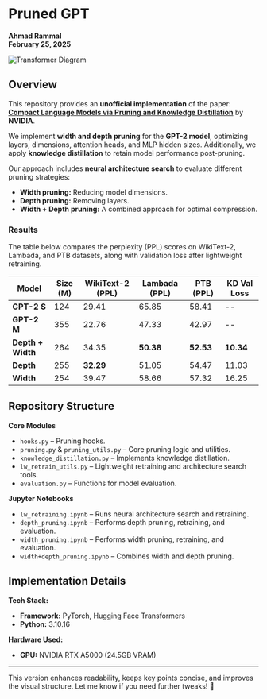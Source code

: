 # **Pruned GPT**  
**Ahmad Rammal**  
**February 25, 2025**  

![Transformer Diagram](saved_plots/transformers_diagram.png)  

## **Overview**  
This repository provides an **unofficial implementation** of the paper:  
[**Compact Language Models via Pruning and Knowledge Distillation**](https://arxiv.org/pdf/2407.14679) by **NVIDIA**.  

We implement **width and depth pruning** for the **GPT-2 model**, optimizing layers, dimensions, attention heads, and MLP hidden sizes. Additionally, we apply **knowledge distillation** to retain model performance post-pruning.  

Our approach includes **neural architecture search** to evaluate different pruning strategies:  
- **Width pruning:** Reducing model dimensions.  
- **Depth pruning:** Removing layers.  
- **Width + Depth pruning:** A combined approach for optimal compression.  

### **Results**  
The table below compares the perplexity (PPL) scores on WikiText-2, Lambada, and PTB datasets, along with validation loss after lightweight retraining.  

| Model | Size (M) | WikiText-2 (PPL) | Lambada (PPL) | PTB (PPL) | KD Val Loss |
|--------|--------|----------------|--------------|----------|-------------|
| **GPT-2 S** | 124 | 29.41 | 65.85 | 58.41 | -- |
| **GPT-2 M** | 355 | 22.76 | 47.33 | 42.97 | -- |
| **Depth + Width** | 264 | 34.35 | **50.38** | **52.53** | **10.34** |
| **Depth** | 255 | **32.29** | 51.05 | 54.47 | 11.03 |
| **Width** | 254 | 39.47 | 58.66 | 57.32 | 16.25 |

## **Repository Structure**  
**Core Modules**  
- `hooks.py` – Pruning hooks.  
- `pruning.py` & `pruning_utils.py` – Core pruning logic and utilities.  
- `knowledge_distillation.py` – Implements knowledge distillation.  
- `lw_retrain_utils.py` – Lightweight retraining and architecture search tools.  
- `evaluation.py` – Functions for model evaluation.  

**Jupyter Notebooks**  
- `lw_retraining.ipynb` – Runs neural architecture search and retraining.  
- `depth_pruning.ipynb` – Performs depth pruning, retraining, and evaluation.  
- `width_pruning.ipynb` – Performs width pruning, retraining, and evaluation.  
- `width+depth_pruning.ipynb` – Combines width and depth pruning.  

## **Implementation Details**  
**Tech Stack:**  
- **Framework:** PyTorch, Hugging Face Transformers  
- **Python:** 3.10.16  

**Hardware Used:**  
- **GPU:** NVIDIA RTX A5000 (24.5GB VRAM)  

---

This version enhances readability, keeps key points concise, and improves the visual structure. Let me know if you need further tweaks! 🚀